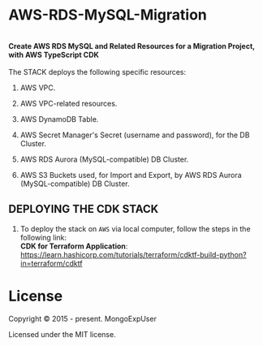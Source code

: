 # AWS-RDS-MySQL-Migration

<br>
<strong>
Create AWS RDS MySQL and Related Resources for a Migration Project, with AWS TypeScript CDK
</strong>
<br><br>
The  STACK deploys the following specific resources:

1) AWS VPC.

2) AWS VPC-related resources.

3) AWS DynamoDB Table.

4) AWS Secret Manager's Secret (username and password), for the DB Cluster.

5) AWS RDS Aurora (MySQL-compatible) DB Cluster.

6) AWS S3 Buckets used, for Import and Export, by AWS RDS Aurora (MySQL-compatible) DB Cluster.

## DEPLOYING THE CDK STACK

1) To deploy the stack  on ```AWS``` via local computer, follow the steps in the following link:<br>
 <strong>CDK for Terraform Application</strong>: <a href="https://learn.hashicorp.com/tutorials/terraform/cdktf-build-python?in=terraform/cdktf" rel="nofollow">https://learn.hashicorp.com/tutorials/terraform/cdktf-build-python?in=terraform/cdktf</a></p>
  
  

# License

Copyright © 2015 - present. MongoExpUser

Licensed under the MIT license.
